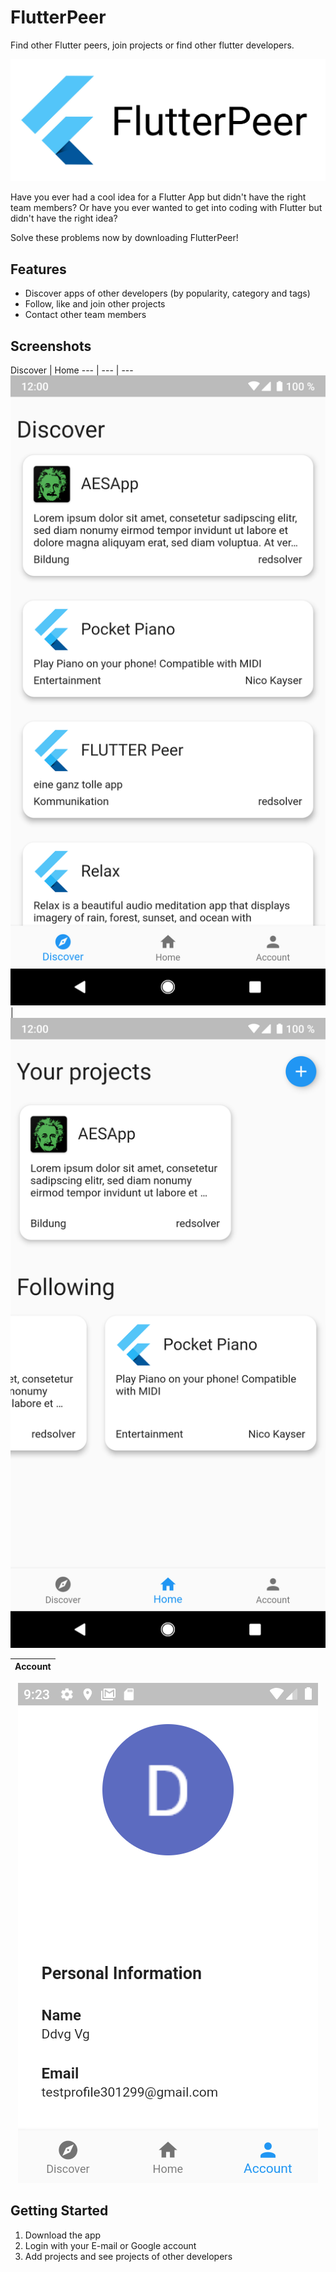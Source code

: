# FlutterPeer

Find other Flutter peers, join projects or find other flutter developers.

![Flutter Peer Logo](./assets/FlutterPeer_Logo.jpg)

Have you ever had a cool idea for a Flutter App but didn't have the right team members?
Or have you ever wanted to get into coding with Flutter but didn't have the right idea?

Solve these problems now by downloading FlutterPeer!

## Features
- Discover apps of other developers (by popularity, category and tags)
- Follow, like and join other projects
- Contact other team members

## Screenshots

Discover | Home
--- | --- | ---
![Discover](./assets/discover.png) | ![Home](./assets/home.png)

<center>

Account |
--- |
![Profile](./assets/profile.png)

</center>

## Getting Started

1. Download the app
2. Login with your E-mail or Google account
3. Add projects and see projects of other developers
